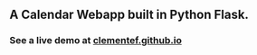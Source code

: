 ## A Calendar Webapp built in Python Flask.
### See a live demo at [clementef.github.io](clementef.github.io)
